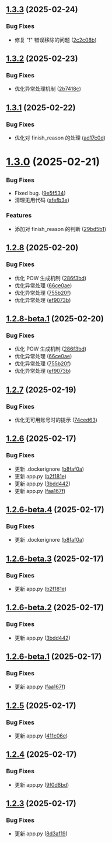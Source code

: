 ## [1.3.3](https://github.com/iidamie/deepseek2api/compare/v1.3.2...v1.3.3) (2025-02-24)


### Bug Fixes

* 修复 "!" 错误移除的问题 ([2c2c08b](https://github.com/iidamie/deepseek2api/commit/2c2c08ba3b98ff6361d14d450edc483536b48c10))

## [1.3.2](https://github.com/iidamie/deepseek2api/compare/v1.3.1...v1.3.2) (2025-02-23)


### Bug Fixes

* 优化异常处理机制 ([2b7418c](https://github.com/iidamie/deepseek2api/commit/2b7418c3094c7ec7ecadb4c90989881f6adb5020))

## [1.3.1](https://github.com/iidamie/deepseek2api/compare/v1.3.0...v1.3.1) (2025-02-22)


### Bug Fixes

* 优化对 finish_reason 的处理 ([ad17c0d](https://github.com/iidamie/deepseek2api/commit/ad17c0df6ffffcd741f281894bc1bd1ebf99ba3d))

# [1.3.0](https://github.com/iidamie/deepseek2api/compare/v1.2.8...v1.3.0) (2025-02-21)


### Bug Fixes

* Fixed bug. ([9e5f534](https://github.com/iidamie/deepseek2api/commit/9e5f5349785452df2c99170c701240fcc6c779ba))
* 清理无用代码 ([afefb3e](https://github.com/iidamie/deepseek2api/commit/afefb3e685564550a3871454da821ded28626bae))


### Features

* 添加对 finish_reason 的判断 ([29bd5b1](https://github.com/iidamie/deepseek2api/commit/29bd5b11caf27a59a0ccf073538669e107050fbe))


## [1.2.8](https://github.com/iidamie/deepseek2api/compare/v1.2.7...v1.2.8) (2025-02-20)


### Bug Fixes

* 优化 POW 生成机制 ([286f3bd](https://github.com/iidamie/deepseek2api/commit/286f3bdab4ddeed302784dd6c148d72c040d0202))
* 优化异常处理 ([66ce0ae](https://github.com/iidamie/deepseek2api/commit/66ce0ae9c02af83fe256e6d01821980be4ba2304))
* 优化异常处理 ([755b20f](https://github.com/iidamie/deepseek2api/commit/755b20f59ceaa70182db24024d1118e16c24de73))
* 优化异常处理 ([ef9073b](https://github.com/iidamie/deepseek2api/commit/ef9073b6c8a57b84902705780ca54f52746b6a21))


## [1.2.8-beta.1](https://github.com/iidamie/deepseek2api/compare/v1.2.7...v1.2.8-beta.1) (2025-02-20)


### Bug Fixes

* 优化 POW 生成机制 ([286f3bd](https://github.com/iidamie/deepseek2api/commit/286f3bdab4ddeed302784dd6c148d72c040d0202))
* 优化异常处理 ([66ce0ae](https://github.com/iidamie/deepseek2api/commit/66ce0ae9c02af83fe256e6d01821980be4ba2304))
* 优化异常处理 ([755b20f](https://github.com/iidamie/deepseek2api/commit/755b20f59ceaa70182db24024d1118e16c24de73))
* 优化异常处理 ([ef9073b](https://github.com/iidamie/deepseek2api/commit/ef9073b6c8a57b84902705780ca54f52746b6a21))

## [1.2.7](https://github.com/iidamie/deepseek2api/compare/v1.2.6...v1.2.7) (2025-02-19)


### Bug Fixes

* 优化无可用账号时的提示 ([74ced63](https://github.com/iidamie/deepseek2api/commit/74ced639d969b6697afecd6f08ab5213fc9fa9ca))

## [1.2.6](https://github.com/iidamie/deepseek2api/compare/v1.2.5...v1.2.6) (2025-02-17)


### Bug Fixes

* 更新 .dockerignore ([b8faf0a](https://github.com/iidamie/deepseek2api/commit/b8faf0ae11c6d315c6f1e0ad4b21e6a0e63d0528))
* 更新 app.py ([b2f181e](https://github.com/iidamie/deepseek2api/commit/b2f181ec02623c50c2bc3eb58c8bec072ab29f18))
* 更新 app.py ([3bdd442](https://github.com/iidamie/deepseek2api/commit/3bdd442957486298c9bf4950e4d9b519b248a469))
* 更新 app.py ([faa167f](https://github.com/iidamie/deepseek2api/commit/faa167f29879a2561284c61f0e7e3a5aec3798a8))

## [1.2.6-beta.4](https://github.com/iidamie/deepseek2api/compare/v1.2.6-beta.3...v1.2.6-beta.4) (2025-02-17)


### Bug Fixes

* 更新 .dockerignore ([b8faf0a](https://github.com/iidamie/deepseek2api/commit/b8faf0ae11c6d315c6f1e0ad4b21e6a0e63d0528))

## [1.2.6-beta.3](https://github.com/iidamie/deepseek2api/compare/v1.2.6-beta.2...v1.2.6-beta.3) (2025-02-17)


### Bug Fixes

* 更新 app.py ([b2f181e](https://github.com/iidamie/deepseek2api/commit/b2f181ec02623c50c2bc3eb58c8bec072ab29f18))

## [1.2.6-beta.2](https://github.com/iidamie/deepseek2api/compare/v1.2.6-beta.1...v1.2.6-beta.2) (2025-02-17)


### Bug Fixes

* 更新 app.py ([3bdd442](https://github.com/iidamie/deepseek2api/commit/3bdd442957486298c9bf4950e4d9b519b248a469))

## [1.2.6-beta.1](https://github.com/iidamie/deepseek2api/compare/v1.2.5...v1.2.6-beta.1) (2025-02-17)


### Bug Fixes

* 更新 app.py ([faa167f](https://github.com/iidamie/deepseek2api/commit/faa167f29879a2561284c61f0e7e3a5aec3798a8))

## [1.2.5](https://github.com/iidamie/deepseek2api/compare/v1.2.4...v1.2.5) (2025-02-17)


### Bug Fixes

* 更新 app.py ([411c06e](https://github.com/iidamie/deepseek2api/commit/411c06e540212b32f482b81442771a0b6245dd83))

## [1.2.4](https://github.com/iidamie/deepseek2api/compare/v1.2.3...v1.2.4) (2025-02-17)


### Bug Fixes

* 更新 app.py ([9f0d8bd](https://github.com/iidamie/deepseek2api/commit/9f0d8bd57af4e5a0b9cacca61f64e92aab2a4942))

## [1.2.3](https://github.com/iidamie/deepseek2api/compare/v1.2.2...v1.2.3) (2025-02-17)


### Bug Fixes

* 更新 app.py ([8d3af19](https://github.com/iidamie/deepseek2api/commit/8d3af1933f49b9b2e59c4b6c66f8c50327dddc74))
